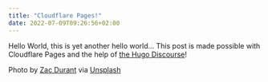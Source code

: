 ```yaml
---
title: "Cloudflare Pages!"
date: 2022-07-09T09:26:56+02:00
---
```


Hello World, this is yet another hello world...
This post is made possible with Cloudflare Pages and the help of [the Hugo Discourse](https://discourse.gohugo.io/t/cloudflare-pages-exploring/39437)!



Photo by [Zac Durant](https://unsplash.com/@zacdurant?utm_source=unsplash&utm_medium=referral&utm_content=creditCopyText) via [Unsplash](https://unsplash.com/s/photos/success?utm_source=unsplash&utm_medium=referral&utm_content=creditCopyText)
